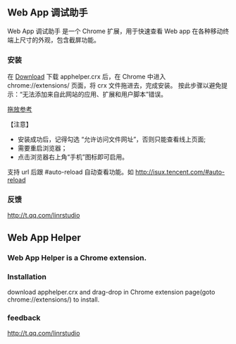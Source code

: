 ## Web App 调试助手

Web App 调试助手 是一个 Chrome 扩展，用于快速查看 Web app 在各种移动终端上尺寸的外观，包含截屏功能。

### 安装

在 [Download](https://github.com/Linrstudio/AppHelper/tree/master/download 'Download') 下载 apphelper.crx 后，在 Chrome 中进入 chrome://extensions/ 页面，将 crx 文件拖进去，完成安装。
按此步骤以避免提示：“无法添加来自此网站的应用、扩展和用户脚本”错误。


[拖放参考](http://www.mzwu.com/article.asp?id=3308 '外链')

【注意】
* 安装成功后，记得勾选 “允许访问文件网址”，否则只能查看线上页面;
* 需要重启浏览器；
* 点击浏览器右上角“手机”图标即可启用。

支持 url 后跟 #auto-reload 自动查看功能。如 http://isux.tencent.com/#auto-reload


### 反馈

http://t.qq.com/linrstudio


## Web App Helper

### Web App Helper is a Chrome extension.

### Installation

download apphelper.crx and drag-drop in Chrome extension page(goto chrome://extensions/) to install.

### feedback

http://t.qq.com/linrstudio
